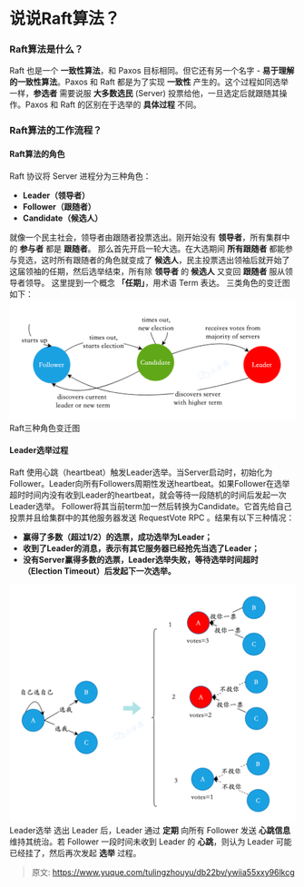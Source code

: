 # 说说Raft算法？


### **Raft算法是什么？**
Raft 也是一个 **一致性算法**，和 Paxos 目标相同。但它还有另一个名字 - **易于理解的一致性算法**。Paxos 和 Raft 都是为了实现 **一致性** 产生的。这个过程如同选举一样，**参选者** 需要说服 **大多数选民** (Server) 投票给他，一旦选定后就跟随其操作。Paxos 和 Raft 的区别在于选举的 **具体过程** 不同。

### **Raft算法的工作流程？**

#### Raft算法的角色
Raft 协议将 Server 进程分为三种角色：

- **Leader（领导者）**
- **Follower（跟随者）**
- **Candidate（候选人）**

就像一个民主社会，领导者由跟随者投票选出。刚开始没有 **领导者**，所有集群中的 **参与者** 都是 **跟随者**。
那么首先开启一轮大选。在大选期间 **所有跟随者** 都能参与竞选，这时所有跟随者的角色就变成了 **候选人**，民主投票选出领袖后就开始了这届领袖的任期，然后选举结束，所有除 **领导者** 的 **候选人** 又变回 **跟随者** 服从领导者领导。
这里提到一个概念 **「任期」**，用术语 Term 表达。
三类角色的变迁图如下：
![1696575725646-fbcb96b7-e852-4f36-b7a1-5f195b519e3a.png](./img/lFRRac3DXOKf_y55/1696575725646-fbcb96b7-e852-4f36-b7a1-5f195b519e3a-779138.png)
Raft三种角色变迁图

#### Leader选举过程
Raft 使用心跳（heartbeat）触发Leader选举。当Server启动时，初始化为Follower。Leader向所有Followers周期性发送heartbeat。如果Follower在选举超时时间内没有收到Leader的heartbeat，就会等待一段随机的时间后发起一次Leader选举。
Follower将其当前term加一然后转换为Candidate。它首先给自己投票并且给集群中的其他服务器发送 RequestVote RPC 。结果有以下三种情况：

- **赢得了多数（超过1/2）的选票，成功选举为Leader；**
- **收到了Leader的消息，表示有其它服务器已经抢先当选了Leader；**
- **没有Server赢得多数的选票，Leader选举失败，等待选举时间超时（Election Timeout）后发起下一次选举。**

![1696575725669-200f7dae-526a-4d0f-bfdf-6cef1fb7896b.png](./img/lFRRac3DXOKf_y55/1696575725669-200f7dae-526a-4d0f-bfdf-6cef1fb7896b-473499.png)
Leader选举
选出 Leader 后，Leader 通过 **定期** 向所有 Follower 发送 **心跳信息** 维持其统治。若 Follower 一段时间未收到 Leader 的 **心跳**，则认为 Leader 可能已经挂了，然后再次发起 **选举** 过程。


> 原文: <https://www.yuque.com/tulingzhouyu/db22bv/ywiia55xxy96lkcg>
